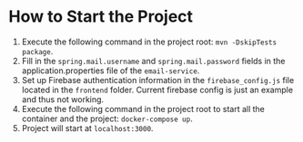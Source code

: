# How to Start the Project 

1. Execute the following command in the project root: `mvn -DskipTests package`.
2. Fill in the `spring.mail.username` and `spring.mail.password` fields in the application.properties file of the `email-service`.
3. Set up Firebase authentication information in the `firebase_config.js` file located in the `frontend` folder. Current firebase config is just an example and thus not working.
4. Execute the following command in the project root to start all the container and the project: `docker-compose up`.
5. Project will start at `localhost:3000`.
